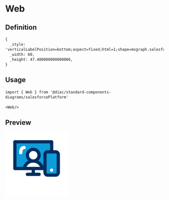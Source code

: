 # Web

## Definition

```
{
  _style: 'verticalLabelPosition=bottom;aspect=fixed;html=1;shape=mxgraph.salesforce.web;',
  _width: 60,
  _height: 47.400000000000006,
}
```

## Usage

```
import { Web } from '@diac/standard-components-diagrams/salesforcePlatform'

<Web/>
```

## Preview

<img src="./web.png" width="200"/>
